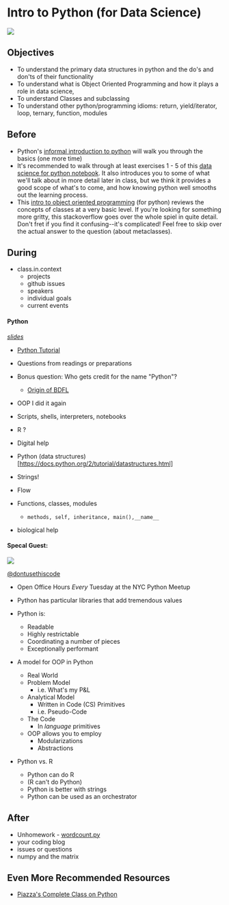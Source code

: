 # Intro to Python (for Data Science)

![](https://www.python.org/~guido/images/license.jpg)

## Objectives

* To understand the primary data structures in python and the do's and don'ts of their functionality
* To understand what is Object Oriented Programming and how it plays a role in data science,
* To understand Classes and subclassing
* To understand other python/programming idioms: return, yield/iterator, loop, ternary, function, modules

## Before

* Python's [informal introduction to python](https://docs.python.org/2/tutorial/introduction.html) will walk you through the basics (one more time)
* It's recommended to walk through at least exercises 1 - 5 of this [data science for python notebook](http://nbviewer.ipython.org/github/gumption/Python_for_Data_Science/blob/master/Python_for_Data_Science_all.ipynb). It also introduces you to some of what we'll talk about in more detail later in class, but we think it provides a good scope of what's to come, and how knowing python well smooths out the learning process.
* This [intro to object oriented programming](http://code.tutsplus.com/articles/python-from-scratch-object-oriented-programming--net-21476) (for python) reviews the concepts of classes at a very basic level. If you're looking for something more gritty, this stackoverflow goes over the whole spiel in quite detail. Don't fret if you find it confusing--it's complicated! Feel free to skip over the actual answer to the question (about metaclasses).




## During

* class.in.context
  * projects
  * github issues
  * speakers
  * individual goals
  * current events


#### Python

*[slides](slides.pdf)*

* [Python Tutorial](https://docs.python.org/2/tutorial/index.html)


* Questions from readings or preparations
* Bonus question: Who gets credit for the name "Python"?
  * [Origin of BDFL](origin_of_bdfl.md)
* OOP I did it again
* Scripts, shells, interpreters, notebooks
* R ?
* Digital help
* Python (data structures)[https://docs.python.org/2/tutorial/datastructures.html]
* Strings!
* Flow
* Functions, classes, modules
	* `methods, self, inheritance, main(),__name__`
* biological help

#### Specal Guest:

[![](http://note.io/1xzQbMD)](http://www.meetup.com/nycpython/ "hi")

[@dontusethiscode](https://twitter.com/dontusethiscode)

* Open Office Hours *Every* Tuesday at the NYC Python Meetup


* Python has particular libraries that add tremendous values

* Python is:
	* Readable
	* Highly restrictable
	* Coordinating a number of pieces
	* Exceptionally performant

* A model for OOP in Python
	* Real World
	* Problem Model
		* i.e. What's my P&L
	* Analytical Model
		* Written in Code (CS) Primitives
		* i.e. Pseudo-Code
	* The Code
		* In *language* primitives
	* OOP allows you to employ
		* Modularizations
		* Abstractions

* Python vs. R
	* Python can do R
	* (R can't do Python)
	* Python is better with strings
	* Python can be used as an orchestrator


## After

* Unhomework - [wordcount.py](https://github.com/TeachingDataScience/data-science-course/blob/forstudentviewing/02_python/google-python/google-python-exercises/basic/wordcount.py)
* your coding blog
* issues or questions
* numpy and the matrix

## Even More Recommended Resources

* [Piazza's Complete Class on Python](http://web.mit.edu/6.s189/www/materials.html)
